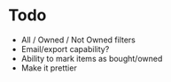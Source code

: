 # Todo

- All / Owned / Not Owned filters
- Email/export capability?
- Ability to mark items as bought/owned
- Make it prettier